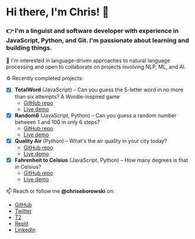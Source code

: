 # Hi there, I'm Chris! 👋

### 👉 I'm a linguist and software developer with experience in JavaScript, Python, and Git. I'm passionate about learning and building things.

🤝 I'm interested in language-driven approaches to natural language processing and open to collaborate on projects involving NLP, ML, and AI.

⚙️ Recently completed projects:

- [x] **TotalWord** (JavaScript) – Can you guess the 5-letter word in no more than six attempts? A Wordle-inspired game
  - [GitHub repo](https://github.com/chriseborowski/totalword)
  - [Live demo](https://replit.com/@chriseborowski/TotalWord)
- [x] **Random6** (JavaScript, Python) – Can you guess a random number between 1 and 100 in only 6 steps?
  - [GitHub repo](https://github.com/chriseborowski/random6)
  - [Live demo](https://replit.com/@chriseborowski/Random6)
- [x] **Quality Air** (Python) – What's the air quality in your city today?
  - [GitHub repo](https://github.com/chriseborowski/quality-air)
  - [Live demo](https://replit.com/@chriseborowski/Quality-Air)
- [x] **Fahrenheit to Celsius** (JavaScript, Python) – How many degrees is that in Celsius?
  - [GitHub repo](https://github.com/chriseborowski/fahrenheit-to-celsius)
  - [Live demo](https://replit.com/@chriseborowski/Fahrenheit-to-Celsius-temperature-converter)

📫 Reach or follow me **@chriseborowski** on:

- [GitHub](https://github.com/chriseborowski)
- [Twitter](https://twitter.com/chriseborowski)
- [T2](https://t2.social/chriseborowski)
- [Replit](https://replit.com/@chriseborowski)
- [LinkedIn](https://www.linkedin.com/in/chriseborowski)
